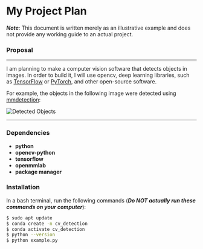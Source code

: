 # My Project Plan
**_Note_**: This document is written merely as an illustrative example and does not provide any working guide to an actual project.

### Proposal
---

I am planning to make a computer vision software that detects objects in images. In order to build it, I will use opencv, deep learning libraries, such as [TensorFlow](https://www.tensorflow.org/) or [PyTorch](https://pytorch.org/), and other open-source software.

For example, the objects in the following image were detected using [mmdetection](https://github.com/open-mmlab/mmdetection):

![Detected Objects](https://user-images.githubusercontent.com/12907710/137271636-56ba1cd2-b110-4812-8221-b4c120320aa9.png)

---
### Dependencies

- **python**
- **opencv-python**
- **tensorflow**
- **openmmlab**
- **package manager**

### Installation

In a bash terminal, run the following commands (**_Do NOT actually run these commands on your computer_**):

```bash
$ sudo apt update
$ conda create -n cv_detection
$ conda activate cv_detection
$ python --version
$ python example.py
